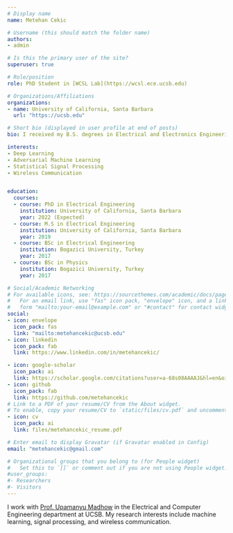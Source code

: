 ```yaml
---
# Display name
name: Metehan Cekic

# Username (this should match the folder name)
authors:
- admin

# Is this the primary user of the site?
superuser: true

# Role/position
role: PhD Student in [WCSL Lab](https://wcsl.ece.ucsb.edu) 

# Organizations/Affiliations
organizations:
- name: University of California, Santa Barbara
  url: "https://ucsb.edu"

# Short bio (displayed in user profile at end of posts)
bio: I received my B.S. degrees in Electrical and Electronics Engineering and Physics from Bogazici University, Istanbul, in 2017 and M.S degree in Electrical and Computer Engineering from University of California, Santa Barbara in 2019. I am currently a PhD student at UC Santa Barbara, working with Prof. Madhow in the WCS lab.

interests:
- Deep Learning
- Adversarial Machine Learning
- Statistical Signal Processing
- Wireless Communication


education:
  courses:
  - course: PhD in Electrical Engineering
    institution: University of California, Santa Barbara
    year: 2022 (Expected)
  - course: M.S in Electrical Engineering
    institution: University of California, Santa Barbara
    year: 2019
  - course: BSc in Electrical Engineering
    institution: Bogazici University, Turkey
    year: 2017
  - course: BSc in Physics
    institution: Bogazici University, Turkey
    year: 2017

# Social/Academic Networking
# For available icons, see: https://sourcethemes.com/academic/docs/page-builder/#icons
#   For an email link, use "fas" icon pack, "envelope" icon, and a link in the
#   form "mailto:your-email@example.com" or "#contact" for contact widget.
social:
- icon: envelope
  icon_pack: fas
  link: "mailto:metehancekic@ucsb.edu"
- icon: linkedin
  icon_pack: fab
  link: https://www.linkedin.com/in/metehancekic/

- icon: google-scholar
  icon_pack: ai
  link: https://scholar.google.com/citations?user=a-68s08AAAAJ&hl=en&oi=ao
- icon: github
  icon_pack: fab
  link: https://github.com/metehancekic
# Link to a PDF of your resume/CV from the About widget.
# To enable, copy your resume/CV to `static/files/cv.pdf` and uncomment the lines below.
- icon: cv
  icon_pack: ai
  link: files/metehancekic_resume.pdf

# Enter email to display Gravatar (if Gravatar enabled in Config)
email: "metehancekic@gmail.com"

# Organizational groups that you belong to (for People widget)
#   Set this to `[]` or comment out if you are not using People widget.
#user_groups:
#- Researchers
#- Visitors
---
```


I work with [Prof. Upamanyu Madhow](https://wcsl.ece.ucsb.edu/people/upamanyu-madhow) in the Electrical and Computer Engineering department at UCSB. My research interests include machine learning, signal processing, and wireless communication.